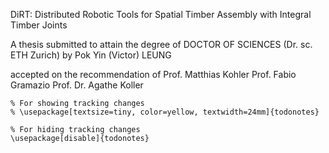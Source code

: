 DiRT: Distributed Robotic Tools
for Spatial Timber Assembly
with Integral Timber Joints

A thesis submitted to attain the degree of
DOCTOR OF SCIENCES
(Dr. sc. ETH Zurich)
by
Pok Yin (Victor) LEUNG

accepted on the recommendation of
Prof. Matthias Kohler
Prof. Fabio Gramazio
Prof. Dr. Agathe Koller

```
% For showing tracking changes
% \usepackage[textsize=tiny, color=yellow, textwidth=24mm]{todonotes}

% For hiding tracking changes
\usepackage[disable]{todonotes}
```